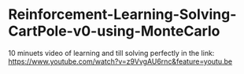# Reinforcement-Learning-Solving-CartPole-v0-using-MonteCarlo

10 minuets video of learning and till solving perfectly in the link:
https://www.youtube.com/watch?v=z9VvgAU6rnc&feature=youtu.be
